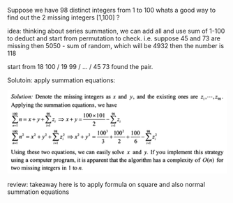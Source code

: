 Suppose we have 98 distinct integers from 1 to 100
whats a good way to find out the 2 missing integers [1,100] ?

idea:
thinking about series summation, we can add all and use sum of 1-100 to deduct and start from permutation to check.
i.e. suppose 45 and 73 are missing
then 5050 - sum of random, which will be 4932
then the number is 118

start from 18 100 / 19 99 / ... / 45 73 found the pair.

Solutoin:
apply summation equations:

![alt text](missing_integers_1.PNG "Analysis")

review:
takeaway here is to apply formula on square and also normal summation equations